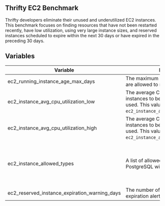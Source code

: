## Thrifty EC2 Benchmark

Thrifty developers eliminate their unused and underutilized EC2 instances. This benchmark focuses on finding resources that have not been restarted recently, have low utilization, using very large instance sizes, and reserved instances scheduled to expire within the next 30 days or have expired in the preceding 30 days.

## Variables

| Variable | Description | Default |
| - | - | - |
| ec2_running_instance_age_max_days | The maximum number of days instances are allowed to run. | 90 days |
| ec2_instance_avg_cpu_utilization_low | The average CPU utilization required for instances to be considered infrequently used. This value should be lower than `ec2_instance_avg_cpu_utilization_high`. | 20% |
| ec2_instance_avg_cpu_utilization_high | The average CPU utilization required for instances to be considered frequently used. This value should be higher than `ec2_instance_avg_cpu_utilization_low`. | 35% |
| ec2_instance_allowed_types | A list of allowed instance types. PostgreSQL wildcards are supported. | ["%.nano", "%.micro", "%.small", "%.medium", "%.large", "%.xlarge", "%._xlarge"] |
| ec2_reserved_instance_expiration_warning_days | The number of days configured to set an expiration alert for a reserved instance. | 30 days |
